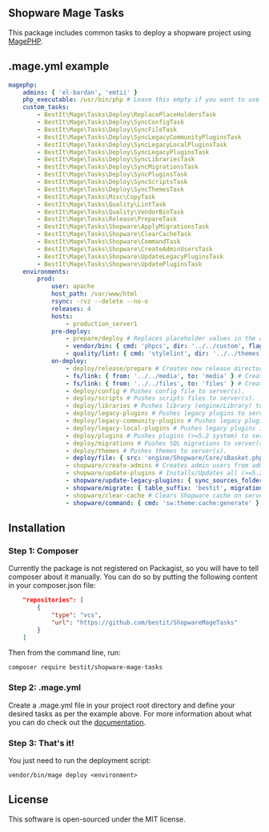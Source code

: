 ## Shopware Mage Tasks

This package includes common tasks to deploy a shopware project using [MagePHP](http://magephp.com/).

## .mage.yml example

```yaml
magephp:
    admins: { 'el-bardan', 'emtii' }
    php_executable: /usr/bin/php # Leave this empty if you want to use the globally installed php executable.
    custom_tasks:
        - BestIt\Mage\Tasks\Deploy\ReplacePlaceHoldersTask
        - BestIt\Mage\Tasks\Deploy\SyncConfigTask
        - BestIt\Mage\Tasks\Deploy\SyncFileTask
        - BestIt\Mage\Tasks\Deploy\SyncLegacyCommunityPluginsTask
        - BestIt\Mage\Tasks\Deploy\SyncLegacyLocalPluginsTask
        - BestIt\Mage\Tasks\Deploy\SyncLegacyPluginsTask
        - BestIt\Mage\Tasks\Deploy\SyncLibrariesTask
        - BestIt\Mage\Tasks\Deploy\SyncMigrationsTask
        - BestIt\Mage\Tasks\Deploy\SyncPluginsTask
        - BestIt\Mage\Tasks\Deploy\SyncScriptsTask
        - BestIt\Mage\Tasks\Deploy\SyncThemesTask
        - BestIt\Mage\Tasks\Misc\CopyTask
        - BestIt\Mage\Tasks\Quality\LintTask
        - BestIt\Mage\Tasks\Quality\VendorBinTask
        - BestIt\Mage\Tasks\Release\PrepareTask
        - BestIt\Mage\Tasks\Shopware\ApplyMigrationsTask
        - BestIt\Mage\Tasks\Shopware\ClearCacheTask
        - BestIt\Mage\Tasks\Shopware\CommandTask
        - BestIt\Mage\Tasks\Shopware\CreateAdminUsersTask
        - BestIt\Mage\Tasks\Shopware\UpdateLegacyPluginsTask
        - BestIt\Mage\Tasks\Shopware\UpdatePluginsTask
    environments:
        prod:
            user: apache
            host_path: /var/www/html
            rsync: -rvz --delete --no-o
            releases: 4
            hosts:
                - production_server1
            pre-deploy:
                - prepare/deploy # Replaces placeholder values in the config file.
                - vendor/bin: { cmd: 'phpcs', dir: '../../custom', flags: '--standard=ruleset.xml' } # execute, for example, phpcs with given flags.
                - quality/lint: { cmd: 'stylelint', dir: '../../themes', flags: '--syntax less' } # execute stylelint with less syntax.
            on-deploy:
                - deploy/release/prepare # Creates new release directory and copies all content of current into the created directory.
                - fs/link: { from: '../../media', to: 'media' } # Creates a new symlink.
                - fs/link: { from: '../../files', to: 'files' } # Creates a new symlink.
                - deploy/config # Pushes config file to server(s).
                - deploy/scripts # Pushes scripts files to server(s).
                - deploy/libraries # Pushes library (engine/Library) to server(s).
                - deploy/legacy-plugins # Pushes legacy plugins to server(s). Use this for 5.2 systems. Basically all legacy plugins will be pushed to the local namespace.
                - deploy/legacy-community-plugins # Pushes legacy plugins in the community namespace to server(s). Use this for <5.2 systems.
                - deploy/legacy-local-plugins # Pushes legacy plugins in the local namespace to server(s). Use this for <5.2 systems.
                - deploy/plugins # Pushes plugins (>=5.2 system) to server(s).
                - deploy/migrations # Pushes SQL migrations to server(s).
                - deploy/themes # Pushes themes to server(s).
                - deploy/file: { src: 'engine/Shopware/Core/sBasket.php', target: 'engine/Shopware/Core/', rsync_flag: 'rvz' } # Pushes one file to a directory. rsync_flags is optional, default is 'rvz'.
                - shopware/create-admins # Creates admin users from admins parameter in .yml file.
                - shopware/update-plugins # Installs/Updates all (>=5.2 system) plugins on server(s).
                - shopware/update-legacy-plugins: { sync_sources_folders: true } # Installs/Updates all (legacy) plugins on server(s). "Sources" are the Community/Local folders.
                - shopware/migrate: { table_suffix: 'bestit', migration_dir: 'sql' } # Executes all SQL migrations on server(s). Both parameters are optional.
                - shopware/clear-cache # Clears Shopware cache on server(s).
                - shopware/command: { cmd: 'sw:theme:cache:generate' } # Warms up the shopware theme cache on server(s).
```

## Installation

### Step 1: Composer

Currently the package is not registered on Packagist, so you will have to tell composer about it manually.
You can do so by putting the following content in your composer.json file:

```json
    "repositories": [
        {
            "type": "vcs",
            "url": "https://github.com/bestit/ShopwareMageTasks"
        }
    ]
```

Then from the command line, run:

```
composer require bestit/shopware-mage-tasks
```

### Step 2: .mage.yml

Create a .mage.yml file in your project root directory and define your desired tasks as per the example above.
For more information about what you can do check out the [documentation](http://magephp.com/).

### Step 3: That's it!

You just need to run the deployment script:

```
vendor/bin/mage deploy <environment>
```

## License

This software is open-sourced under the MIT license.